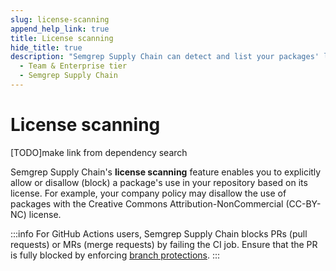 ```yaml
---
slug: license-scanning
append_help_link: true
title: License scanning 
hide_title: true
description: "Semgrep Supply Chain can detect and list your packages' licenses. Prevent or exempt certain packages from being used based on its license."
  - Team & Enterprise tier
  - Semgrep Supply Chain
---
```


# License scanning

[TODO]make link from dependency search

Semgrep Supply Chain's **license scanning** feature enables you to explicitly allow or disallow (block) a package's use in your repository based on its license. For example, your company policy may disallow the use of packages with the Creative Commons Attribution-NonCommercial (CC-BY-NC) license.


:::info
For GitHub Actions users, Semgrep Supply Chain blocks PRs (pull requests) or MRs (merge requests) by failing the CI job. Ensure that the PR is fully blocked by enforcing [branch protections]().
:::




